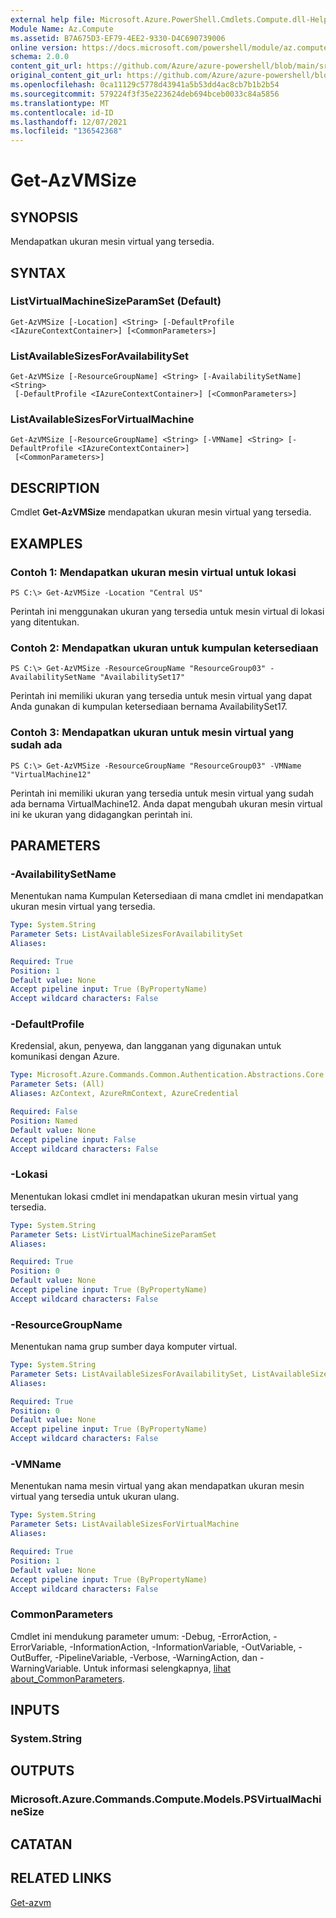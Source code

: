 ```yaml
---
external help file: Microsoft.Azure.PowerShell.Cmdlets.Compute.dll-Help.xml
Module Name: Az.Compute
ms.assetid: B7A675D3-EF79-4EE2-9330-D4C690739006
online version: https://docs.microsoft.com/powershell/module/az.compute/get-azvmsize
schema: 2.0.0
content_git_url: https://github.com/Azure/azure-powershell/blob/main/src/Compute/Compute/help/Get-AzVMSize.md
original_content_git_url: https://github.com/Azure/azure-powershell/blob/main/src/Compute/Compute/help/Get-AzVMSize.md
ms.openlocfilehash: 0ca11129c5778d43941a5b53dd4ac8cb7b1b2b54
ms.sourcegitcommit: 579224f3f35e223624deb694bceb0033c84a5856
ms.translationtype: MT
ms.contentlocale: id-ID
ms.lasthandoff: 12/07/2021
ms.locfileid: "136542368"
---
```

# Get-AzVMSize

## SYNOPSIS
Mendapatkan ukuran mesin virtual yang tersedia.

## SYNTAX

### ListVirtualMachineSizeParamSet (Default)
```
Get-AzVMSize [-Location] <String> [-DefaultProfile <IAzureContextContainer>] [<CommonParameters>]
```

### ListAvailableSizesForAvailabilitySet
```
Get-AzVMSize [-ResourceGroupName] <String> [-AvailabilitySetName] <String>
 [-DefaultProfile <IAzureContextContainer>] [<CommonParameters>]
```

### ListAvailableSizesForVirtualMachine
```
Get-AzVMSize [-ResourceGroupName] <String> [-VMName] <String> [-DefaultProfile <IAzureContextContainer>]
 [<CommonParameters>]
```

## DESCRIPTION
Cmdlet **Get-AzVMSize** mendapatkan ukuran mesin virtual yang tersedia.

## EXAMPLES

### Contoh 1: Mendapatkan ukuran mesin virtual untuk lokasi
```
PS C:\> Get-AzVMSize -Location "Central US"
```

Perintah ini menggunakan ukuran yang tersedia untuk mesin virtual di lokasi yang ditentukan.

### Contoh 2: Mendapatkan ukuran untuk kumpulan ketersediaan
```
PS C:\> Get-AzVMSize -ResourceGroupName "ResourceGroup03" -AvailabilitySetName "AvailabilitySet17"
```

Perintah ini memiliki ukuran yang tersedia untuk mesin virtual yang dapat Anda gunakan di kumpulan ketersediaan bernama AvailabilitySet17.

### Contoh 3: Mendapatkan ukuran untuk mesin virtual yang sudah ada
```
PS C:\> Get-AzVMSize -ResourceGroupName "ResourceGroup03" -VMName "VirtualMachine12"
```

Perintah ini memiliki ukuran yang tersedia untuk mesin virtual yang sudah ada bernama VirtualMachine12.
Anda dapat mengubah ukuran mesin virtual ini ke ukuran yang didagangkan perintah ini.

## PARAMETERS

### -AvailabilitySetName
Menentukan nama Kumpulan Ketersediaan di mana cmdlet ini mendapatkan ukuran mesin virtual yang tersedia.

```yaml
Type: System.String
Parameter Sets: ListAvailableSizesForAvailabilitySet
Aliases:

Required: True
Position: 1
Default value: None
Accept pipeline input: True (ByPropertyName)
Accept wildcard characters: False
```

### -DefaultProfile
Kredensial, akun, penyewa, dan langganan yang digunakan untuk komunikasi dengan Azure.

```yaml
Type: Microsoft.Azure.Commands.Common.Authentication.Abstractions.Core.IAzureContextContainer
Parameter Sets: (All)
Aliases: AzContext, AzureRmContext, AzureCredential

Required: False
Position: Named
Default value: None
Accept pipeline input: False
Accept wildcard characters: False
```

### -Lokasi
Menentukan lokasi cmdlet ini mendapatkan ukuran mesin virtual yang tersedia.

```yaml
Type: System.String
Parameter Sets: ListVirtualMachineSizeParamSet
Aliases:

Required: True
Position: 0
Default value: None
Accept pipeline input: True (ByPropertyName)
Accept wildcard characters: False
```

### -ResourceGroupName
Menentukan nama grup sumber daya komputer virtual.

```yaml
Type: System.String
Parameter Sets: ListAvailableSizesForAvailabilitySet, ListAvailableSizesForVirtualMachine
Aliases:

Required: True
Position: 0
Default value: None
Accept pipeline input: True (ByPropertyName)
Accept wildcard characters: False
```

### -VMName
Menentukan nama mesin virtual yang akan mendapatkan ukuran mesin virtual yang tersedia untuk ukuran ulang.

```yaml
Type: System.String
Parameter Sets: ListAvailableSizesForVirtualMachine
Aliases:

Required: True
Position: 1
Default value: None
Accept pipeline input: True (ByPropertyName)
Accept wildcard characters: False
```

### CommonParameters
Cmdlet ini mendukung parameter umum: -Debug, -ErrorAction, -ErrorVariable, -InformationAction, -InformationVariable, -OutVariable, -OutBuffer, -PipelineVariable, -Verbose, -WarningAction, dan -WarningVariable. Untuk informasi selengkapnya, [lihat about_CommonParameters](http://go.microsoft.com/fwlink/?LinkID=113216).

## INPUTS

### System.String

## OUTPUTS

### Microsoft.Azure.Commands.Compute.Models.PSVirtualMachineSize

## CATATAN

## RELATED LINKS

[Get-azvm](./Get-AzVM.md)


